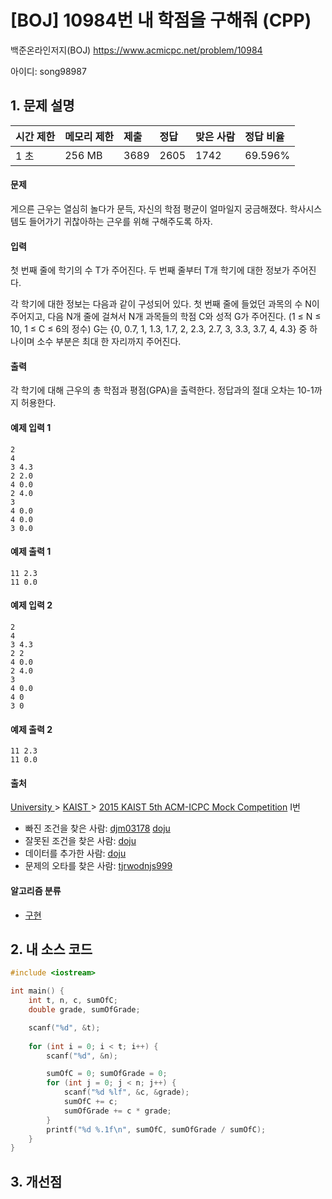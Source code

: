 # [BOJ] 10984번 내 학점을 구해줘 (CPP)

백준온라인저지(BOJ) https://www.acmicpc.net/problem/10984

아이디: song98987



## 1. 문제 설명

| 시간 제한 | 메모리 제한 | 제출 | 정답 | 맞은 사람 | 정답 비율 |
| :-------- | :---------- | :--- | :--- | :-------- | :-------- |
| 1 초      | 256 MB      | 3689 | 2605 | 1742      | 69.596%   |

#### 문제

게으른 근우는 열심히 놀다가 문득, 자신의 학점 평균이 얼마일지 궁금해졌다. 학사시스템도 들어가기 귀찮아하는 근우를 위해 구해주도록 하자. 

#### 입력

첫 번째 줄에 학기의 수 T가 주어진다. 두 번째 줄부터 T개 학기에 대한 정보가 주어진다.

각 학기에 대한 정보는 다음과 같이 구성되어 있다. 첫 번째 줄에 들었던 과목의 수 N이 주어지고, 다음 N개 줄에 걸쳐서 N개 과목들의 학점 C와 성적 G가 주어진다. (1 ≤ N ≤ 10, 1 ≤ C ≤ 6의 정수) G는 {0, 0.7, 1, 1.3, 1.7, 2, 2.3, 2.7, 3, 3.3, 3.7, 4, 4.3} 중 하나이며 소수 부분은 최대 한 자리까지 주어진다.

#### 출력

각 학기에 대해 근우의 총 학점과 평점(GPA)을 출력한다. 정답과의 절대 오차는 10-1까지 허용한다.



#### 예제 입력 1

```
2
4
3 4.3
2 2.0
4 0.0
2 4.0
3
4 0.0
4 0.0
3 0.0
```

#### 예제 출력 1

```
11 2.3
11 0.0
```

#### 예제 입력 2

```
2
4
3 4.3
2 2
4 0.0
2 4.0
3
4 0.0
4 0
3 0
```

#### 예제 출력 2

```
11 2.3
11 0.0
```



#### 출처

[University ](https://www.acmicpc.net/category/5)> [KAIST ](https://www.acmicpc.net/category/320)> [2015 KAIST 5th ACM-ICPC Mock Competition](https://www.acmicpc.net/category/detail/1363) I번

- 빠진 조건을 찾은 사람: [djm03178](https://www.acmicpc.net/user/djm03178) [doju](https://www.acmicpc.net/user/doju)
- 잘못된 조건을 찾은 사람: [doju](https://www.acmicpc.net/user/doju)
- 데이터를 추가한 사람: [doju](https://www.acmicpc.net/user/doju)
- 문제의 오타를 찾은 사람: [tjrwodnjs999](https://www.acmicpc.net/user/tjrwodnjs999)

#### 알고리즘 분류

- [구현](https://www.acmicpc.net/problem/tag/구현)

  

## 2. 내 소스 코드

```C++
#include <iostream>

int main() {
	int t, n, c, sumOfC;
	double grade, sumOfGrade;

	scanf("%d", &t);
	
	for (int i = 0; i < t; i++) {
		scanf("%d", &n);

		sumOfC = 0; sumOfGrade = 0;
		for (int j = 0; j < n; j++) {
			scanf("%d %lf", &c, &grade);
			sumOfC += c;
			sumOfGrade += c * grade;
		}
		printf("%d %.1f\n", sumOfC, sumOfGrade / sumOfC);
	}
}
```



## 3. 개선점

